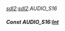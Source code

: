 _[sdl2](../../modules/sdl2/sdl2-module.md):[sdl2](../../modules/sdl2/sdl2-module.md).AUDIO\_S16_
##### Const AUDIO\_S16:[Int](../../modules/wonkey/wonkey-types-int.md)

